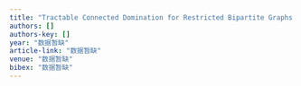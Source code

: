```yaml
---
title: "Tractable Connected Domination for Restricted Bipartite Graphs (Extended Abstract)⋆"
authors: []
authors-key: []
year: "数据暂缺"
article-link: "数据暂缺"
venue: "数据暂缺"
bibex: "数据暂缺"
---
```


